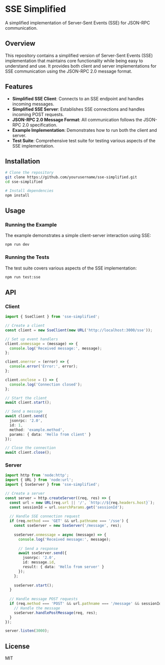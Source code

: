 # SSE Simplified

A simplified implementation of Server-Sent Events (SSE) for JSON-RPC communication.

## Overview

This repository contains a simplified version of Server-Sent Events (SSE) implementation that maintains core functionality while being easy to understand and use. It provides both client and server implementations for SSE communication using the JSON-RPC 2.0 message format.

## Features

- **Simplified SSE Client**: Connects to an SSE endpoint and handles incoming messages.
- **Simplified SSE Server**: Establishes SSE connections and handles incoming POST requests.
- **JSON-RPC 2.0 Message Format**: All communication follows the JSON-RPC 2.0 specification.
- **Example Implementation**: Demonstrates how to run both the client and server.
- **Test Suite**: Comprehensive test suite for testing various aspects of the SSE implementation.

## Installation

```bash
# Clone the repository
git clone https://github.com/yourusername/sse-simplified.git
cd sse-simplified

# Install dependencies
npm install
```

## Usage

### Running the Example

The example demonstrates a simple client-server interaction using SSE:

```bash
npm run dev
```

### Running the Tests

The test suite covers various aspects of the SSE implementation:

```bash
npm run test:sse
```

## API

### Client

```typescript
import { SseClient } from 'sse-simplified';

// Create a client
const client = new SseClient(new URL('http://localhost:3000/sse'));

// Set up event handlers
client.onmessage = (message) => {
  console.log('Received message:', message);
};

client.onerror = (error) => {
  console.error('Error:', error);
};

client.onclose = () => {
  console.log('Connection closed');
};

// Start the client
await client.start();

// Send a message
await client.send({
  jsonrpc: '2.0',
  id: 1,
  method: 'example.method',
  params: { data: 'Hello from client' }
});

// Close the connection
await client.close();
```

### Server

```typescript
import http from 'node:http';
import { URL } from 'node:url';
import { SseServer } from 'sse-simplified';

// Create a server
const server = http.createServer((req, res) => {
  const url = new URL(req.url || '/', `http://${req.headers.host}`);
  const sessionId = url.searchParams.get('sessionId');
  
  // Handle SSE connection request
  if (req.method === 'GET' && url.pathname === '/sse') {
    const sseServer = new SseServer('/message', res);
    
    sseServer.onmessage = async (message) => {
      console.log('Received message:', message);
      
      // Send a response
      await sseServer.send({
        jsonrpc: '2.0',
        id: message.id,
        result: { data: 'Hello from server' }
      });
    };
    
    sseServer.start();
  }
  
  // Handle message POST requests
  if (req.method === 'POST' && url.pathname === '/message' && sessionId) {
    // Handle the message
    sseServer.handlePostMessage(req, res);
  }
});

server.listen(3000);
```

## License

MIT
